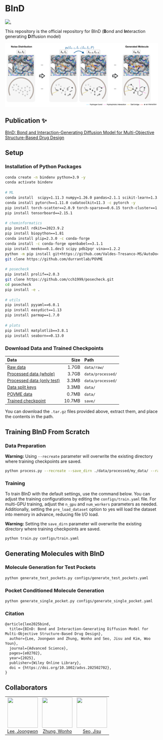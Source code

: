 # BInD 

[![.](https://img.shields.io/badge/License-MIT-yellow.svg)](LICENSE)

This repository is the official repository for BInD (**B**ond and **In**teraction generating **D**iffusion model)

<p align="center">
  <img src="assets/overview.png" width=1000" height="auto" /> 
</p>


## Publication ✨

[BInD: Bond and Interaction-Generating Diffusion Model for Multi-Objective Structure-Based Drug Design](https://advanced.onlinelibrary.wiley.com/doi/full/10.1002/advs.202502702)

 
## Setup


### Installation of Python Packages
```bash
conda create -n bindenv python=3.9 -y
conda activate bindenv

# ML
conda install  scipy=1.11.3 numpy=1.26.0 pandas=2.1.1 scikit-learn=1.3.0 -y
conda install pytorch==1.11.0 cudatoolkit=11.3 -c pytorch -y
pip install torch-scatter==2.0.9 torch-sparse==0.6.15 torch-cluster==1.6.0 torch-geometric==2.1.0.post1 -f https://data.pyg.org/whl/torch-1.11.0+cu113.html
pip install tensorboard==2.15.1

# cheminformatics
pip install rdkit==2023.9.2 
pip install biopython==1.81
conda install plip=2.3.0 -c conda-forge
conda install -c conda-forge openbabel==3.1.1
pip install meeko==0.1.dev3 scipy pdb2pqr vina==1.2.2 
python -m pip install git+https://github.com/Valdes-Tresanco-MS/AutoDockTools_py3
git clone https://github.com/durrantlab/POVME

# posecheck
pip install prolif==2.0.3
git clone https://github.com/cch1999/posecheck.git
cd posecheck
pip install -e .

# utils
pip install pyyaml==6.0.1
pip install easydict==1.13
pip install parmap==1.7.0

# plots
pip install matplotlib==3.8.1
pip install seaborn==0.13.0
```

### Download Data and Trained Checkpoints

| Data | Size | Path |
| :-   |  -:  | :-   |
| [Raw data](https://drive.google.com/uc?export=download&id=1v1wOCpkXbemU9FE3utEXrAsVjm6pvnXN) | 1.7GB | `data/raw/` |
| [Processed data (whole)](https://drive.google.com/uc?export=download&id=1JoKx0bWB4sjLC2iDqxdqX-TG47blDva7) | 3.7GB | `data/processed/` |
| [Processed data (only test)](https://drive.google.com/uc?export=download&id=1UZwes8OF3O-CjlB1rpNzLvDyZk7qvsQA) | 3.3MB | `data/processed/` |
| [Data split keys](https://drive.google.com/uc?export=download&id=1xPtdKN_DhvvPlE2A9V5bdwjGQY_lwfWe) | 3.3MB | `data/` |
| [POVME data](https://drive.google.com/uc?export=download&id=1lA1sHkFWvmXRim_m4S2oIOF2VPsO8zMb) | 0.7MB | `data/` |
| [Trained checkpoint](https://drive.google.com/uc?export=download&id=17H9IBra3z9VRfSGBU4U9qNl0uO0KyU-2) | 10.7MB | `save/` |


You can download the `.tar.gz` files provided above, extract them, and place the contents in the path.


## Training BInD From Scratch


### Data Preparation

**Warning:** Using `--recreate` parameter will overwrite the existing directory where training checkpoints are saved.

```bash
python process.py --recreate --save_dirn ./data/processed/my_data/ --raw_dirn ./data/raw/crossdocked_pocket10 
```


### Training

To train BInD with the default settings, use the command below. 
You can adjust the training configurations by editing the `configs/train.yaml` file. 
For multi-GPU training, adjust the `n_gpu` and `num_workers` parameters as needed. 
Additionally, setting the `pre_load_dataset` option to yes will load the dataset into memory in advance, reducing file I/O load.

**Warning:** Setting the `save_dirn` parameter will overwrite the existing directory where training checkpoints are saved.

```bash
python train.py configs/train.yaml
```


## Generating Molecules with BInD


### Molecule Generation for Test Pockets

```bash
python generate_test_pockets.py configs/generate_test_pockets.yaml
```


### Pocket Conditioned Molecule Generation

```bash
python generate_single_pocket.py configs/generate_single_pocket.yaml
```


### Citation
```
@article{lee2025bind,
  title={BInD: Bond and Interaction-Generating Diffusion Model for Multi-Objective Structure-Based Drug Design},
  author={Lee, Joongwon and Zhung, Wonho and Seo, Jisu and Kim, Woo Youn},
  journal={Advanced Science},
  pages={e02702},
  year={2025},
  publisher={Wiley Online Library},
  doi = {https://doi.org/10.1002/advs.202502702},
}
```


## Collaborators

<table>
  <tr>
    <td align="center" style="border: none;">
      <a href="https://github.com/lee-jwon">
        <img src="https://github.com/lee-jwon.png?size=600" width="100" height="100">
        <br />
        Lee, Joongwon
      </a>
    </td>
    <td align="center" style="border: none;">
      <a href="https://github.com/WonhoZhung">
        <img src="https://github.com/WonhoZhung.png?size=600" width="100" height="100">
        <br />
        Zhung, Wonho
      </a>
    </td>
    <td align="center" style="border: none;">
      <a href="https://github.com/SeoJisu0305">
        <img src="https://github.com/SeoJisu0305.png?size=600" width="100" height="100">
        <br />
        Seo, Jisu
      </a>
    </td>
  </tr>
</table>


